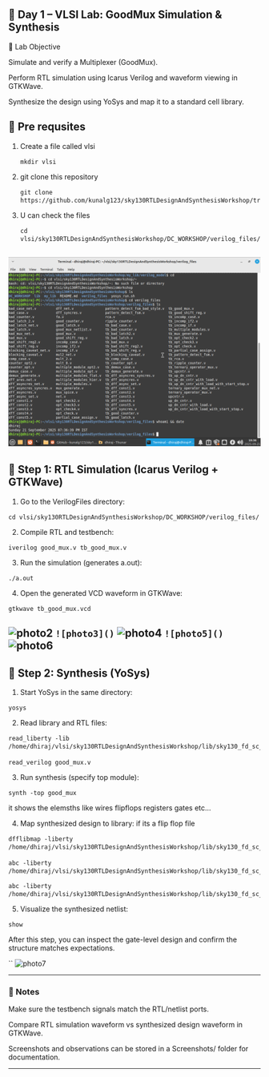 ## 📘 Day 1 – VLSI Lab: GoodMux Simulation & Synthesis

🔹 Lab Objective

Simulate and verify a Multiplexer (GoodMux).

Perform RTL simulation using Icarus Verilog and waveform viewing in GTKWave.

Synthesize the design using YoSys and map it to a standard cell library.

## 🔹 Pre requsites

1. Create a file called vlsi
   ```
   mkdir vlsi
   ```
2. git clone this repository
   ```
   git clone https://github.com/kunalg123/sky130RTLDesignAndSynthesisWorkshop/tree/eb29a38c8125be9020b3577dfeabbe6843bca1fa/my_lib/verilog_model
   
   ```
3. U can check the files
   ```
   cd vlsi/sky130RTLDesignAndSynthesisWorkshop/DC_WORKSHOP/verilog_files/
   ```   
![photo1](https://github.com/Dhiraj4-alt/vsd_RISC_V_week1/blob/3a8fd6200c6ae98af0f54ad0f49e7e439e79f496/day%201%20photo%201.png
)
---

## 🔹 Step 1: RTL Simulation (Icarus Verilog + GTKWave)

1. Go to the VerilogFiles directory:
```
cd vlsi/sky130RTLDesignAndSynthesisWorkshop/DC_WORKSHOP/verilog_files/

```
2. Compile RTL and testbench:
```
iverilog good_mux.v tb_good_mux.v
```

3. Run the simulation (generates a.out):
```
./a.out
```

4. Open the generated VCD waveform in GTKWave:
```
gtkwave tb_good_mux.vcd
```
![photo2]()
``
![photo3]()
``
![photo4]()
``
![photo5]()
``
![photo6]()
---

## 🔹 Step 2: Synthesis (YoSys)

1. Start YoSys in the same directory:
```
yosys
```

2. Read library and RTL files:
```
read_liberty -lib /home/dhiraj/vlsi/sky130RTLDesignAndSynthesisWorkshop/lib/sky130_fd_sc_hd__tt_025C_1v80.lib

read_verilog good_mux.v

```

3. Run synthesis (specify top module):
```
synth -top good_mux

```
it shows the elemsths like wires flipflops registers gates etc...

4. Map synthesized design to library:
if its a flip flop file
```
dfflibmap -liberty /home/dhiraj/vlsi/sky130RTLDesignAndSynthesisWorkshop/lib/sky130_fd_sc_hd__tt_025C_1v80.lib

abc -liberty /home/dhiraj/vlsi/sky130RTLDesignAndSynthesisWorkshop/lib/sky130_fd_sc_hd__tt_025C_1v80.lib

```
```
abc -liberty /home/dhiraj/vlsi/sky130RTLDesignAndSynthesisWorkshop/lib/sky130_fd_sc_hd__tt_025C_1v80.lib

```
5. Visualize the synthesized netlist:
```
show
```
After this step, you can inspect the gate-level design and confirm the structure matches expectations.

``
![photo7]()

---


### 🔹 Notes

Make sure the testbench signals match the RTL/netlist ports.

Compare RTL simulation waveform vs synthesized design waveform in GTKWave.

Screenshots and observations can be stored in a Screenshots/ folder for documentation.



---
